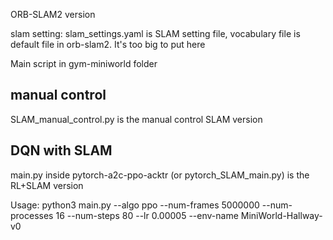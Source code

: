 ORB-SLAM2 version 

slam setting:
slam_settings.yaml is SLAM setting file, vocabulary file is default file in orb-slam2. It's too big to put here

Main script in gym-miniworld folder


## manual control
SLAM_manual_control.py is the manual control SLAM version

## DQN with SLAM
main.py inside pytorch-a2c-ppo-acktr (or pytorch_SLAM_main.py) is the RL+SLAM version

Usage:
python3 main.py --algo ppo --num-frames 5000000 --num-processes 16 --num-steps 80 --lr 0.00005 --env-name MiniWorld-Hallway-v0

